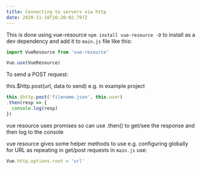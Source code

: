 ```yaml
---
title: Connecting to servers via http
date: 2020-11-18T16:20:02.797Z
---
```

This is done using vue-resource `npm install vue-resource -D` to install as a dev dependency and add it to `main.js` file like this:

```javascript
import VueResource from 'vue-resource'

Vue.use(VueResource)
```
To send a POST request: 

this.$http.post(url, data to send) e.g. in example project

```javascript
this.$http.post('filename.json', this.user)
.then(resp => { 
  console.log(resp) 
})
```

vue resource uses promises so can use .then() to get/see the response and then log to the console

vue resource gives some helper methods to use e.g. configuring globally for URL as repeating in get/post requests in `main.js` use:

```javascript
Vue.http.options.root = 'url'
```